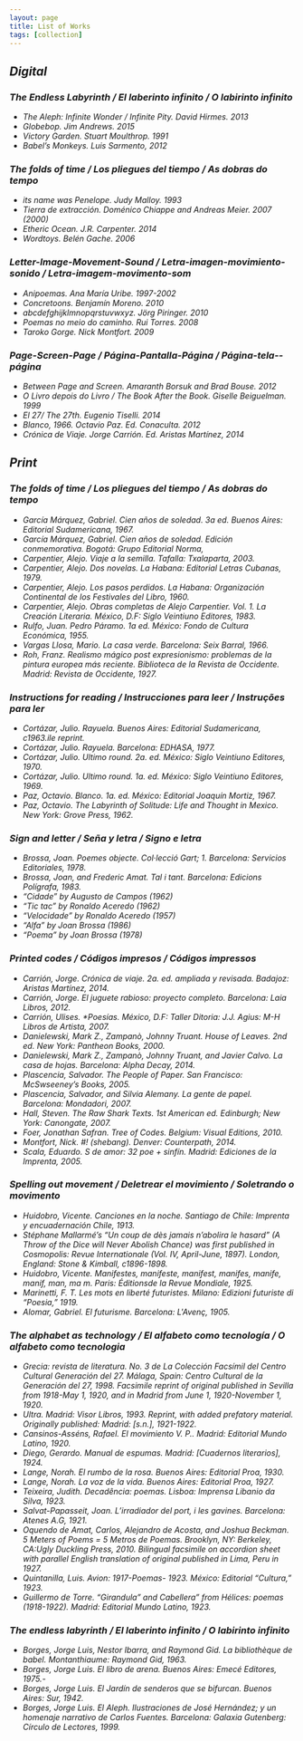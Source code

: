 ```yaml
---
layout: page
title: List of Works
tags: [collection]
---
```

<center><a class="btn zoombtn" href="{{site.url}}/collection/">
<i class="fa fa-chevron-left">
</a></center>

## Digital



### **The Endless Labyrinth / El laberinto infinito /  O labirinto infinito**



- *The Aleph: Infinite Wonder / Infinite Pity.* David Hirmes. 2013  
- *Globebop.* Jim Andrews. 2015
- *Victory Garden.* Stuart Moulthrop. 1991
- *Babel’s Monkeys.* Luis Sarmento, 2012


### **The folds of time / Los pliegues del tiempo / As dobras do tempo**


- *its name was Penelope.* Judy Malloy. 1993
- *Tierra de extracción.* Doménico Chiappe and Andreas Meier. 2007 (2000)
- *Etheric Ocean.* J.R. Carpenter. 2014
- *Wordtoys.* Belén Gache. 2006


### **Letter-Image-Movement-Sound / Letra-imagen-movimiento-sonido / Letra-imagem­-movimento­-som**


- *Anipoemas.* Ana María Uribe. 1997-2002
- *Concretoons.* Benjamín Moreno. 2010
- *abcdefghijklmnopqrstuvwxyz.* Jörg Piringer. 2010
- *Poemas no meio do caminho.* Rui Torres. 2008
- *Taroko Gorge.* Nick Montfort. 2009


### **Page-Screen-Page / Página-Pantalla-Página / Página­-tela-­página**

- *Between Page and Screen.* Amaranth Borsuk and Brad Bouse. 2012
- *O Livro depois do Livro / The Book After the Book.* Giselle Beiguelman. 1999
- *El 27/ The 27th.* Eugenio Tiselli. 2014
- *Blanco, 1966.* Octavio Paz. Ed. Conaculta. 2012
- *Crónica de Viaje.* Jorge Carrión. Ed. Aristas Martínez, 2014



## Print


### **The folds of time / Los pliegues del tiempo / As dobras do tempo**


- García Márquez, Gabriel. *Cien años de soledad.* 3a ed. Buenos Aires: Editorial Sudamericana, 1967.
- García Márquez, Gabriel. *Cien años de soledad.* Edición conmemorativa. Bogotá: Grupo Editorial Norma,
- Carpentier, Alejo. *Viaje a la semilla.* Tafalla: Txalaparta, 2003.
- Carpentier, Alejo. *Dos novelas.* La Habana: Editorial Letras Cubanas, 1979.
- Carpentier, Alejo. *Los pasos perdidos.* La Habana: Organización Continental de los Festivales del Libro, 1960.
- Carpentier, Alejo. *Obras completas de Alejo Carpentier.* Vol. 1. La Creación Literaria. México, D.F: Siglo Veintiuno Editores, 1983.
- Rulfo, Juan. *Pedro Páramo.* 1a ed. México: Fondo de Cultura Económica, 1955.
- Vargas Llosa, Mario. *La casa verde.* Barcelona: Seix Barral, 1966.
- Roh, Franz. *Realismo mágico post expresionismo: problemas de la pintura europea más reciente.* Biblioteca de la Revista de Occidente. Madrid: Revista de Occidente, 1927.


### **Instructions for reading / Instrucciones para leer / Instruções para ler**


- Cortázar, Julio. *Rayuela.* Buenos Aires: Editorial Sudamericana, c1963.ile reprint.
- Cortázar, Julio. *Rayuela.* Barcelona: EDHASA, 1977.
- Cortázar, Julio. *Ultimo round.* 2a. ed. México: Siglo Veintiuno Editores, 1970.
- Cortázar, Julio. *Ultimo round.* 1a. ed. México: Siglo Veintiuno Editores, 1969.
- Paz, Octavio. *Blanco.* 1a. ed. México: Editorial Joaquín Mortiz, 1967.
- Paz, Octavio. *The Labyrinth of Solitude: Life and Thought in Mexico.* New York: Grove Press, 1962.


### **Sign and letter / Seña y letra / Signo e letra**


- Brossa, Joan. *Poemes objecte.* Col·lecció Gart; 1. Barcelona: Servicios Editoriales, 1978.
- Brossa, Joan, and Frederic Amat. *Tal i tant.* Barcelona: Edicions Polígrafa, 1983.
- “Cidade” by Augusto de Campos (1962)
- “Tic tac” by Ronaldo Aceredo (1962)
- “Velocidade” by Ronaldo Aceredo (1957)
- “Alfa” by Joan Brossa (1986)
- “Poema” by Joan Brossa (1978)


### **Printed codes / Códigos impresos / Códigos impressos**


- Carrión, Jorge. *Crónica de viaje.* 2a. ed. ampliada y revisada. Badajoz: Aristas Martínez, 2014.
- Carrión, Jorge. *El juguete rabioso: proyecto completo.* Barcelona: Laia Libros, 2012.
- Carrión, Ulises. *Poesías. México, D.F: Taller Ditoria: J.J. Agius: M-H Libros de Artista, 2007.
- Danielewski, Mark Z., Zampanò, Johnny Truant. *House of Leaves.* 2nd ed. New York: Pantheon Books, 2000.
- Danielewski, Mark Z., Zampanò, Johnny Truant, and Javier Calvo. *La casa de hojas.* Barcelona: Alpha Decay, 2014.
- Plascencia, Salvador. *The People of Paper.* San Francisco: McSwseeney’s Books, 2005.
- Plascencia, Salvador, and Silvia Alemany. *La gente de papel.* Barcelona: Mondadori, 2007.
- Hall, Steven. *The Raw Shark Texts.* 1st American ed. Edinburgh; New York: Canongate, 2007.
- Foer, Jonathan Safran. *Tree of Codes.* Belgium: Visual Editions, 2010.
- Montfort, Nick. *#! (shebang).* Denver: Counterpath, 2014.
- Scala, Eduardo. *S de amor: 32 poe + sinfín.* Madrid: Ediciones de la Imprenta, 2005.


### **Spelling out movement / Deletrear el movimiento / Soletrando o movimento**


- Huidobro, Vicente. *Canciones en la noche.* Santiago de Chile: Imprenta y encuadernación Chile, 1913.
- Stéphane Mallarmé’s “Un coup de dès jamais n’abolira le hasard” (A Throw of the Dice will Never Abolish Chance) was first published in *Cosmopolis: Revue Internationale* (Vol. IV, April-June, 1897). London, England: Stone &amp; Kimball, c1896-1898.
- Huidobro, Vicente. *Manifestes, manifeste, manifest, manifes, manife, manif, man, ma m.* Paris: Éditionsde la Revue Mondiale, 1925.
- Marinetti, F. T. *Les mots en liberté futuristes.* Milano: Edizioni futuriste di “Poesia,” 1919.
- Alomar, Gabriel. *El futurisme.* Barcelona: L'Avenç, 1905.


### **The alphabet as technology / El alfabeto como tecnología / O alfabeto como tecnologia**


- *Grecia: revista de literatura.* No. 3 de La Colección Facsímil del Centro Cultural Generación del 27. Málaga, Spain: Centro Cultural de la Generación del 27, 1998. Facsimile reprint of original published in Sevilla from 1918-May 1, 1920, and in Madrid from June 1, 1920-November 1, 1920.
- *Ultra.* Madrid: Visor Libros, 1993. Reprint, with added prefatory material. Originally published: Madrid: [s.n.], 1921-1922.
- Cansinos-Asséns, Rafael. *El movimiento V. P.*. Madrid: Editorial Mundo Latino, 1920.
- Diego, Gerardo. *Manual de espumas.* Madrid: [Cuadernos literarios], 1924.
- Lange, Norah. *El rumbo de la rosa.* Buenos Aires: Editorial Proa, 1930.
- Lange, Norah. *La voz de la vida.* Buenos Aires: Editorial Proa, 1927.
- Teixeira, Judith. *Decadência: poemas.* Lisboa: Imprensa Libanio da Silva, 1923.
- Salvat-Papasseit, Joan. *L’irradiador del port, i les gavines.* Barcelona: Atenes A.G, 1921.
- Oquendo de Amat, Carlos, Alejandro de Acosta, and Joshua Beckman. *5 Meters of Poems = 5 Metros de Poemas.* Brooklyn, NY: Berkeley, CA:Ugly Duckling Press, 2010. Bilingual facsimile on accordion sheet with parallel English translation of original published in Lima, Peru in 1927.
- Quintanilla, Luis. *Avion: 1917-Poemas- 1923.* México: Editorial “Cultura,” 1923.
- Guillermo de Torre. “Girandula” and Cabellera” from *Hélices: poemas (1918-1922).* Madrid: Editorial Mundo Latino, 1923.


### **The endless labyrinth / El laberinto infinito / O labirinto infinito**


- Borges, Jorge Luis, Nestor Ibarra, and Raymond Gid. *La bibliothèque de babel.* Montanthiaume: Raymond Gid, 1963.
- Borges, Jorge Luis. *El libro de arena.* Buenos Aires: Emecé Editores, 1975.-
- Borges, Jorge Luis. *El Jardín de senderos que se bifurcan.* Buenos Aires: Sur, 1942.
- Borges, Jorge Luis. *El Aleph.* Ilustraciones de José Hernández; y un homenaje narrativo de Carlos Fuentes. Barcelona: Galaxia Gutenberg: Círculo de Lectores, 1999.
